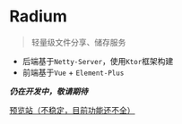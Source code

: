 # Radium

> 轻量级文件分享、储存服务
- 后端基于`Netty-Server`，使用`Ktor`框架构建
- 前端基于`Vue` + `Element-Plus`


**_仍在开发中，敬请期待_**

[预览站（不稳定，目前功能还不全）](https://radium.optijava.top)
